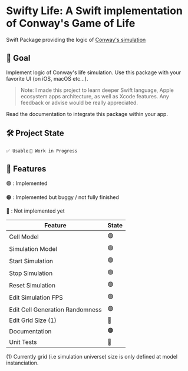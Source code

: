 # Swifty Life: A Swift implementation of Conway's Game of Life

Swift Package providing the logic of [Conway's simulation](https://en.wikipedia.org/wiki/Conway%27s_Game_of_Life)

## 🎯 Goal

Implement logic of Conway's life simulation. Use this package with your favorite UI (on iOS, macOS etc...). 

> Note: I made this project to learn deeper Swift language, Apple ecosystem apps architecture, as well as Xcode features.
Any feedback or advise would be really appreciated.

Read the documentation to integrate this package within your app.

## 🛠️ Project State

`✅ Usable` `🌱 Work in Progress`

## 🧩 Features

🟢 : Implemented

🟠 : Implemented but buggy / not fully finished

🔴 : Not implemented yet

| Feature | State |
| --- | --- |
| Cell Model | 🟢  |
| Simulation Model | 🟢  |
| Start Simulation | 🟢  |
| Stop Simulation | 🟢  |
| Reset Simulation | 🟢  |
| Edit Simulation FPS | 🟢  |
| Edit Cell Generation Randomness | 🟢  |
| Edit Grid Size (1) | 🔴  |
| Documentation | 🟠  |
| Unit Tests | 🔴  |

(1) Currently grid (i.e simulation universe) size is only defined at model instanciation.
